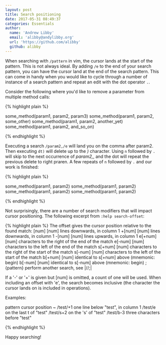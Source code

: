 ```yaml
---
layout: post
title: Search positioning
date: 2017-05-31 08:49:37
categories: Essentials
author:
  name: 'Andrew Libby'
  email: 'alibby@andylibby.org'
  url: 'https://github.com/alibby'
  github: alibby
---
```


When searching with `/pattern` in vim, the cursor lands at the start of the
pattern.  This is not always ideal. By adding `/e` to the end of your search
pattern, you can have the cursor land at the end of the search pattern.  This
can come in handy when you would like to cycle through a number of instance of
a search pattern and repeat an edit with the dot operator `.`.

Consider the following where you'd like to remove a parameter from multiple
method calls:

{% highlight plain %}

some_method(param1, param2, param3)
some_method(param1, param2, some_other)
some_method(param1, param2, another_yet)
some_method(param1, param2, and_so_on)

{% endhighlight %}

Executing a search `/param2,/e` will land you on the comma after param2.  Then
executing `dt)` will delete up to the _)_ character. Using `n` followed by `.`
will skip to the next occurrence of _param2,_, and the dot will repeat the
previous delete to right praren.  A few repeats of `n` followed by `.` and our
work is finished:

{% highlight plain %}

some_method(param1, param2)
some_method(param1, param2)
some_method(param1, param2)
some_method(param1, param2)

{% endhighlight %}

Not surprisingly, there are a number of search modifiers that will impact cursor
positioning.  The following excerpt from `:help search-offset`:

{% highlight plain %}
The offset gives the cursor position relative to the found match:
    [num]	[num] lines downwards, in column 1
    +[num]	[num] lines downwards, in column 1
    -[num]	[num] lines upwards, in column 1
    e[+num]	[num] characters to the right of the end of the match
    e[-num]	[num] characters to the left of the end of the match
    s[+num]	[num] characters to the right of the start of the match
    s[-num]	[num] characters to the left of the start of the match
    b[+num]	[num] identical to s[+num] above (mnemonic: begin)
    b[-num]	[num] identical to s[-num] above (mnemonic: begin)
    ;{pattern}  perform another search, see |//;|

If a '-' or '+' is given but [num] is omitted, a count of one will be used.
When including an offset with 'e', the search becomes inclusive (the
character the cursor lands on is included in operations).

Examples:

pattern			cursor position	~
/test/+1		one line below "test", in column 1
/test/e			on the last t of "test"
/test/s+2		on the 's' of "test"
/test/b-3		three characters before "test"

{% endhighlight %}

Happy searching!

